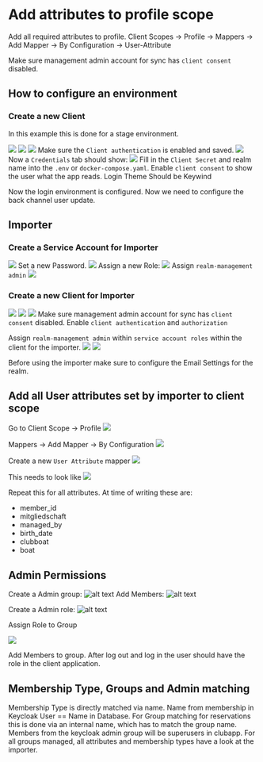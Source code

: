 # Add attributes to profile scope

Add all required attributes to profile.
Client Scopes -> Profile -> Mappers -> Add Mapper -> By Configuration -> User-Attribute

Make sure management admin account for sync has `client consent` disabled.

## How to configure an environment
### Create a new Client

In this example this is done for a stage environment.

![](keycloak-screenshot/image.png)
![](keycloak-screenshot/image-1.png)
![](keycloak-screenshot/image-2.png)
Make sure the `Client authentication` is enabled and saved.
![](keycloak-screenshot/image-3.png)
Now a `Credentials` tab should show:
![](keycloak-screenshot/image-4.png)
Fill in the `Client Secret` and realm name into the `.env` or `docker-compose.yaml`.
Enable `client consent` to show the user what the app reads.
Login Theme Should be Keywind

Now the login environment is configured. Now we need to configure the back channel user update.

## Importer
### Create a Service Account for Importer

![](keycloak-screenshot/image-5.png)
Set a new Password.
![](keycloak-screenshot/image-6.png)
Assign a new Role:
![](keycloak-screenshot/image-7.png)
Assign `realm-management admin`
![](keycloak-screenshot/image-8.png)

### Create a new Client for Importer

![](keycloak-screenshot/image-9.png)
![](keycloak-screenshot/image-10.png)
![](keycloak-screenshot/image-11.png)
Make sure management admin account for sync has `client consent` disabled.
Enable `client authentication` and `authorization`

Assign `realm-management admin` within `service account roles` within the client for the importer.
![](keycloak-screenshot/image-12.png)
![](keycloak-screenshot/image-13.png)

Before using the importer make sure to configure the Email Settings for the realm.

## Add all User attributes set by importer to client scope

Go to Client Scope -> Profile
![](keycloak-screenshot/image-14.png)

Mappers -> Add Mapper -> By Configuration
![](keycloak-screenshot/image-15.png)

Create a new `User Attribute` mapper
![](keycloak-screenshot/image-16.png)

This needs to look like
![](keycloak-screenshot/image-17.png)

Repeat this for all attributes.
At time of writing these are:
- member_id
- mitgliedschaft
- managed_by
- birth_date
- clubboat
- boat

## Admin Permissions
Create a Admin group:
![alt text](image.png)
Add Members:
![alt text](image-1.png)

Create a Admin role:
![alt text](image-2.png)

Assign Role to Group

![](image-3.png)

Add Members to group. After log out and log in the user should have the role in the client application.

## Membership Type, Groups and Admin matching
Membership Type is directly matched via name. Name from membership in Keycloak User == Name in Database.
For Group matching for reservations this is done via an internal name, which has to match the group name.
Members from the keycloak admin group will be superusers in clubapp.
For all groups managed, all attributes and membership types have a look at the importer.
